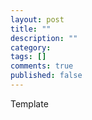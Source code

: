 ```yaml
---
layout: post
title: ""
description: ""
category: 
tags: []
comments: true
published: false
---
```


Template
